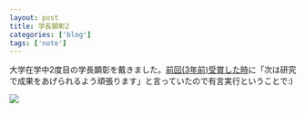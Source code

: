 ```yaml
---
layout: post
title: 学長顕彰2
categories: ['blog']
tags: ['note']
---
```


大学在学中2度目の学長顕彰を戴きました。[前回(3年前)受賞した時](/jp/posts/honor/)に「次は研究で成果をあげられるよう頑張ります」と言っていたので有言実行ということで:)

<img src="/img/blog_honor2.jpg" class="image-on-frame-medium">